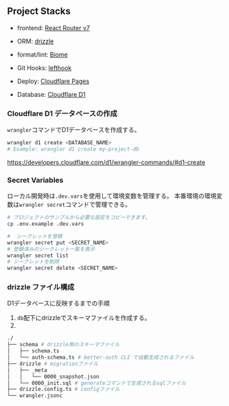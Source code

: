 ## Project Stacks

- frontend: [React Router v7](https://reactrouter.com/home)
- ORM: [drizzle](https://orm.drizzle.team/docs/get-started)
- format/lint: [Biome](https://biomejs.dev/ja/guides/getting-started/)
- Git Hooks: [lefthook](https://lefthook.dev/intro.html)

- Deploy: [Cloudflare Pages](https://developers.cloudflare.com/pages/)
- Database: [Cloudflare D1](https://developers.cloudflare.com/d1/)


### Cloudflare D1 データベースの作成
`wrangler`コマンドでD1データベースを作成する。
```bash
wrangler d1 create <DATABASE_NAME>
# Example: wrangler d1 create my-project-db
```
https://developers.cloudflare.com/d1/wrangler-commands/#d1-create


### Secret Variables
ローカル開発時は`.dev.vars`を使用して環境変数を管理する。
本番環境の環境変数は`wrangler secret`コマンドで管理できる。
```bash
# プロジェクトのサンプルから必要な設定をコピーできます。
cp .env.example .dev.vars

#  シークレットを登録
wrangler secret put <SECRET_NAME>
# 登録済みのシークレット一覧を表示
wrangler secret list
# シークレットを削除
wrangler secret delete <SECRET_NAME>
```

### drizzle ファイル構成
D1データベースに反映するまでの手順
1. `db`配下にdrizzleでスキーマファイルを作成する。
2. 

```bash
./
├── schema # drizzle用のスキーマファイル
│   ├── schema.ts 
│   └── auth-schema.ts # better-auth CLI で自動生成されるファイル
├── drizzle # migrationファイル
│   ├── _meta
│   │   └── 0000_snapshot.json
│   └── 0000_init.sql # generateコマンドで生成されるsqlファイル
├── drizzle.config.ts # configファイル
└── wrangler.jsonc
```